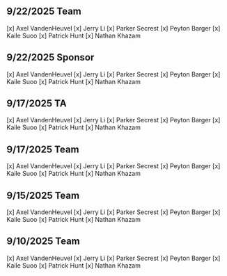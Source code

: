 ## 9/22/2025 Team
[x] Axel VandenHeuvel
[x] Jerry Li
[x] Parker Secrest
[x] Peyton Barger
[x] Kaile Suoo
[x] Patrick Hunt
[x] Nathan Khazam

## 9/22/2025 Sponsor
[x] Axel VandenHeuvel
[x] Jerry Li
[x] Parker Secrest
[x] Peyton Barger
[x] Kaile Suoo
[x] Patrick Hunt
[x] Nathan Khazam

## 9/17/2025 TA
[x] Axel VandenHeuvel
[x] Jerry Li
[x] Parker Secrest
[x] Peyton Barger
[x] Kaile Suoo
[x] Patrick Hunt
[x] Nathan Khazam

## 9/17/2025 Team
[x] Axel VandenHeuvel
[x] Jerry Li
[x] Parker Secrest
[x] Peyton Barger
[x] Kaile Suoo
[x] Patrick Hunt
[x] Nathan Khazam

## 9/15/2025 Team
[x] Axel VandenHeuvel
[x] Jerry Li
[x] Parker Secrest
[x] Peyton Barger
[x] Kaile Suoo
[x] Patrick Hunt
[x] Nathan Khazam

## 9/10/2025 Team
[x] Axel VandenHeuvel
[x] Jerry Li
[x] Parker Secrest
[x] Peyton Barger
[x] Kaile Suoo
[x] Patrick Hunt
[x] Nathan Khazam
